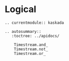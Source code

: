 # Logical

```{eval-rst}
.. currentmodule:: kaskada

.. autosummary::
   :toctree: ../apidocs/

    Timestream.and_
    Timestream.not_
    Timestream.or_
```